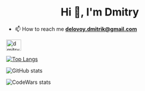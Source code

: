 <h1 align="center">Hi 👋, I'm Dmitry</h1>

- 📫 How to reach me **delovoy.dmitrik@gmail.com**

<a href="https://www.linkedin.com/in/dmitryprokop/" target="blank"><img align="center" src="https://raw.githubusercontent.com/rahuldkjain/github-profile-readme-generator/master/src/images/icons/Social/linked-in-alt.svg" alt="dmitryprokop" height="30" width="40" /></a>

[![Top Langs](https://github-readme-stats.vercel.app/api/top-langs/?username=micromoleckula)](https://github.com/anuraghazra/github-readme-stats)

![GitHub stats](https://github-readme-stats.vercel.app/api?username=micromoleckula&show_icons=true)  

![CodeWars stats](https://www.codewars.com/users/mrkolbaska/badges/large)
